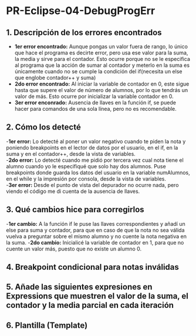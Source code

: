 # PR-Eclipse-04-DebugProgErr
## 1. Descripción de los errores encontrados  
- **1er error encontrado:** Aunque pongas un valor fuera de rango, lo único que hace el programa es decirte error, pero usa ese valor para la suma, la media y sirve para el contador. Esto ocurre porque no se le especifica al programa que la acción de sumar al contador y meterlo en la suma es únicamente cuando no se cumple la condición del if(necesita un else que englobe contador++ y suma)  
- **2do error encontrado:** Al iniciar la variable de contador en 0, este sigue hasta que supere el valor de número de alumnos, por lo que tendrás un valor de más. Esto ocurre por inicializar la variable contador en 0.  
- **3er error enconrado:** Ausencia de llaves en la función if, se puede hacer para comandos de una sola línea, pero no es recomendable.  
## 2. Cómo los detecté  
-**1er error:** Lo detecté al poner un valor negativo cuando te piden la nota y poniendo breakpoints en el lector de datos por el usuario, en el if, en la suma y en el contador++, desde la vista de variables.  
-**2do error:** Lo detecté cuando me pidió por tercera vez cual nota tiene el alumno cuando yo le especifiqué que solo hay dos alumnos. Puse breakpoints donde guarda los datos del usuario en la variable numAlumnos, en el while y la impresión por consola, desde la vista de variables.  
-**3er error:** Desde el punto de vista del depurador no ocurre nada, pero viendo el código me di cuenta de la ausencia de llaves.  
## 3. Qué cambios hice para corregirlos  
-**1er cambio:** A la función if le puse las llaves correspondientes y añadí un else para suma y contador, para que en caso de que la nota no sea válida vuelva a preguntar sobre el mismo alumno y no cuente la nota negativa en la suma.
-**2do cambio:** Inicialicé la variable de contador en 1, para que no cuente un valor más, puesto que no existe un alumno 0.
## 4. Breakpoint condicional para notas inválidas  
## 5. Añade las siguientes expresiones en Expressions que muestren el valor de la suma, el contador y la media parcial en cada iteración  
## 6. Plantilla (Template)
